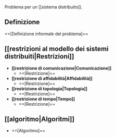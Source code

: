 Problema per un [[sistema distribuito]].

## Definizione

==[Definizione informale del problema]==

## [[restrizioni al modello dei sistemi distribuiti|Restrizioni]]

- **[[restrizione di comunicazione|Comunicazione]]**
	- ==[Restrizione]==
- **[[restrizione di affidabilità|Affidabilità]]**
	- ==[Restrizione]==
- **[[restrizione di topologia|Topologia]]**
	- ==[Restrizione]==
- **[[restrizione di tempo|Tempo]]**
	- ==[Restrizione]==

## [[algoritmo|Algoritmi]]

- ==[Algoritmo]==
